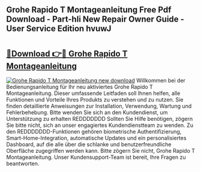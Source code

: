 ## Grohe Rapido T Montageanleitung Free Pdf Download - Part-hIi New Repair Owner Guide - User Service Edition hvuwJ

# <h2><a href="http://df7x6m.blite.top/?on=Grohe+Rapido+T+Montageanleitung">🔗Download 👉🔴 Grohe Rapido T Montageanleitung</a></h2>

[![Grohe Rapido T Montageanleitung new download](https://i.imgur.com/lujVjoI.png)](http://df7x6m.blite.top/?on=Grohe+Rapido+T+Montageanleitung)
Willkommen bei der Bedienungsanleitung für Ihr neu aktiviertes Grohe Rapido T Montageanleitung. Dieser umfassende Leitfaden soll Ihnen helfen, alle Funktionen und Vorteile Ihres Produkts zu verstehen und zu nutzen. Sie finden detaillierte Anweisungen zur Installation, Verwendung, Wartung und Fehlerbehebung. Bitte wenden Sie sich an den Kundendienst, um Unterstützung zu erhalten REDDDDDDD Sollten Sie Hilfe benötigen, zögern Sie bitte nicht, sich an unser engagiertes Kundendienstteam zu wenden. Zu den REDDDDDDD-Funktionen gehören biometrische Authentifizierung, Smart-Home-Integration, automatische Updates und ein personalisiertes Dashboard, auf die alle über die schlanke und benutzerfreundliche Oberfläche zugegriffen werden kann. Bitte zögern Sie nicht, Grohe Rapido T Montageanleitung. Unser Kundensupport-Team ist bereit, Ihre Fragen zu beantworten.
